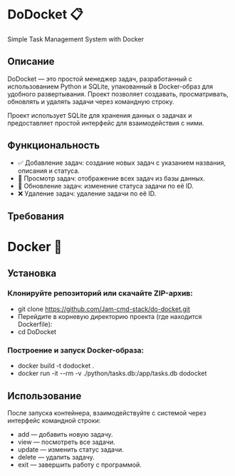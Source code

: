 # DoDocket 📋

Simple Task Management System with Docker

## Описание

DoDocket — это простой менеджер задач, разработанный с использованием Python и SQLite, упакованный в Docker-образ для удобного развертывания. Проект позволяет создавать, просматривать, обновлять и удалять задачи через командную строку.

Проект использует SQLite для хранения данных о задачах и предоставляет простой интерфейс для взаимодействия с ними.

## Функциональность

- ✅ Добавление задач: создание новых задач с указанием названия, описания и статуса. 
- 👀 Просмотр задач: отображение всех задач из базы данных. 
- 🔄 Обновление задач: изменение статуса задачи по её ID. 
- ❌ Удаление задач: удаление задачи по её ID. 

## Требования

# Docker 🐳

## Установка

### Клонируйте репозиторий или скачайте ZIP-архив:
- git clone https://github.com/Jam-cmd-stack/do-docket.git
- Перейдите в корневую директорию проекта (где находится Dockerfile):
- cd DoDocket
### Построение и запуск Docker-образа:
- docker build -t dodocket .
- docker run -it --rm -v ./python/tasks.db:/app/tasks.db dodocket

## Использование

После запуска контейнера, взаимодействуйте с системой через интерфейс командной строки:

- add — добавить новую задачу.
- view — посмотреть все задачи.
- update — изменить статус задачи.
- delete — удалить задачу.
- exit — завершить работу с программой.

